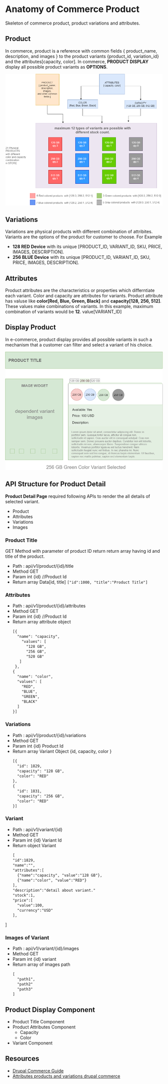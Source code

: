 # Anatomy of Commerce Product
Skeleton of commerce product, product variations and attributes.

## Product
In commerce, product is a reference with common fields { product_name, description, and images } to the product variants {product_id, variation_id} and the attributes[capacity, color]. In commerce, **PRODUCT DISPLAY** display all possible product variants as **OPTIONS**.

![](https://github.com/arsibux/anatomy-of-commerce-product/blob/main/img/product.drawio.png)
## Variations
Variations are physical products with different combination of attribites. Variants are the options of the product for customer to choose. For Example
- **128 RED Device** with its unique [PRODUCT_ID, VARIANT_ID, SKU, PRICE, IMAGES, DESCRIPTION].
- **256 BLUE Device** with its unique [PRODUCT_ID, VARIANT_ID, SKU, PRICE, IMAGES, DESCRIPTION].

## Attributes
Product attributes are the characteristics or properties which differntiate each variant. Color and capacity are attributes for variants. Product attribute has valuse like **color[Red, Blue, Green, Black]** and **capacity[128, 256, 512]**. These values make combinations of variants. In this example, maximum combination of variants would be **12**.
value[VARIANT_ID]

## Display Product
In e-commerce, product display provides all possible variants in such a mechanism 
that a customer can filter and select a variant of his choice.

![](https://github.com/arsibux/anatomy-of-commerce-product/blob/main/img/display.png)

## API Structure for Product Detail
**Product Detail Page** required following APIs to render the all details of selected variant.
- Product 
- Attributes
- Variations
- Images

### Product Title
GET Method with parameter of product ID return return array having id and title of the product.
- Path : api/v1/product/{id}/title
- Method GET
- Param int {id} //Product Id
- Return array Data[id, title]
   `` ["id":1000, "title":"Product Title"] ``

### Attributes
- Path : api/v1/product/{id}/attributes
- Method GET
- Param int {id} //Product Id
- Return array attribute object
  ```` 
  [{
    "name": "capacity",
      "values": [
        "128 GB",
        "256 GB",
        "520 GB"
     ]
   },
  {
    "name": "color",
    "values": [
      "RED",
      "BLUE",
      "GREEN",
      "BLACK"
    ]
  }]

### Variations
- Path : api/v1/product/{id}/variations
- Method GET
- Param int {id} Product Id
- Return array Variant Object {id, capacity, color }
  ````
  [{
    "id": 1829,
    "capacity": "128 GB",
    "color": "RED"
  },
  {
    "id": 1831,
    "capacity": "256 GB",
    "color": "RED"
  }]

### Variant
- Path : api/v1/variant/{id}
- Method GET
- Param int {id} Variant Id
- Return object Variant
  ````
  [
  "id":1829,
  "name":"",
  "attributes":[
    {"name":"capacity", "value":"128 GB"},
    {"name":"color", "value":"RED"}
  ],
  "description":"detail about variant."
  "stock":1,
  "price":[
    "value":100,
    "currency":"USD"
  ],
]

### Images of Variant
- Path : api/v1/variant/{id}/images
- Method GET
- Param int {id} variant
- Return array of images path
  ````
  [
    "path1",
    "path2"
    "path3"
  ]

## Product Display Component
- Product Title Component
- Product Attributes Component
    - Capacity
    - Color
- Variant Component

## Resources
- [Drupal Commerce Guide](https://docs.drupalcommerce.org/commerce2/developer-guid)
- [Attributes products and variations drupal commerce ](https://menetray.com/en/blog/attributes-products-and-variations-drupal-commerce)
